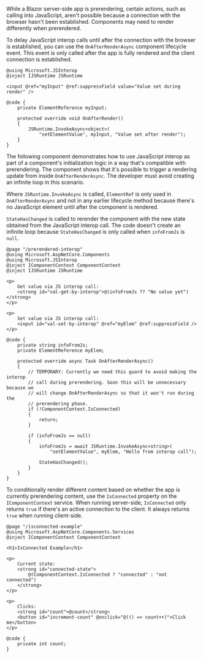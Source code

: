 While a Blazor server-side app is prerendering, certain actions, such as calling into JavaScript, aren't possible because a connection with the browser hasn't been established. Components may need to render differently when prerendered.

To delay JavaScript interop calls until after the connection with the browser is established, you can use the `OnAfterRenderAsync` component lifecycle event. This event is only called after the app is fully rendered and the client connection is established.

```cshtml
@using Microsoft.JSInterop
@inject IJSRuntime JSRuntime

<input @ref="myInput" @ref:suppressField value="Value set during render" />

@code {
    private ElementReference myInput;

    protected override void OnAfterRender()
    {
        JSRuntime.InvokeAsync<object>(
            "setElementValue", myInput, "Value set after render");
    }
}
```

The following component demonstrates how to use JavaScript interop as part of a component's initialization logic in a way that's compatible with prerendering. The component shows that it's possible to trigger a rendering update from inside `OnAfterRenderAsync`. The developer must avoid creating an infinite loop in this scenario.

Where `JSRuntime.InvokeAsync` is called, `ElementRef` is only used in `OnAfterRenderAsync` and not in any earlier lifecycle method because there's no JavaScript element until after the component is rendered.

`StateHasChanged` is called to rerender the component with the new state obtained from the JavaScript interop call. The code doesn't create an infinite loop because `StateHasChanged` is only called when `infoFromJs` is `null`.

```cshtml
@page "/prerendered-interop"
@using Microsoft.AspNetCore.Components
@using Microsoft.JSInterop
@inject IComponentContext ComponentContext
@inject IJSRuntime JSRuntime

<p>
    Get value via JS interop call:
    <strong id="val-get-by-interop">@(infoFromJs ?? "No value yet")</strong>
</p>

<p>
    Set value via JS interop call:
    <input id="val-set-by-interop" @ref="myElem" @ref:suppressField />
</p>

@code {
    private string infoFromJs;
    private ElementReference myElem;

    protected override async Task OnAfterRenderAsync()
    {
        // TEMPORARY: Currently we need this guard to avoid making the interop
        // call during prerendering. Soon this will be unnecessary because we
        // will change OnAfterRenderAsync so that it won't run during the
        // prerendering phase.
        if (!ComponentContext.IsConnected)
        {
            return;
        }

        if (infoFromJs == null)
        {
            infoFromJs = await JSRuntime.InvokeAsync<string>(
                "setElementValue", myElem, "Hello from interop call");

            StateHasChanged();
        }
    }
}
```

To conditionally render different content based on whether the app is currently prerendering content, use the `IsConnected` property on the `IComponentContext` service. When running server-side, `IsConnected` only returns `true` if there's an active connection to the client. It always returns `true` when running client-side.

```cshtml
@page "/isconnected-example"
@using Microsoft.AspNetCore.Components.Services
@inject IComponentContext ComponentContext

<h1>IsConnected Example</h1>

<p>
    Current state:
    <strong id="connected-state">
        @(ComponentContext.IsConnected ? "connected" : "not connected")
    </strong>
</p>

<p>
    Clicks:
    <strong id="count">@count</strong>
    <button id="increment-count" @onclick="@(() => count++)">Click me</button>
</p>

@code {
    private int count;
}
```
